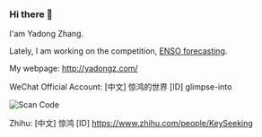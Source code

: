 ### Hi there 👋

I'am Yadong Zhang. 

Lately, I am working on the competition, [ENSO forecasting](https://tianchi.aliyun.com/competition/entrance/531871/introduction). 

My webpage: http://yadongz.com/

WeChat Official Account: [中文] 惊鸿的世界 [ID] glimpse-into

![Scan Code]()

Zhihu: [中文] 惊鸿 [ID] https://www.zhihu.com/people/KeySeeking


<!--
**ydup/ydup** is a ✨ _special_ ✨ repository because its `README.md` (this file) appears on your GitHub profile.

Here are some ideas to get you started:

- 🔭 I’m currently working on ...
- 🌱 I’m currently learning ...
- 👯 I’m looking to collaborate on ...
- 🤔 I’m looking for help with ...
- 💬 Ask me about ...
- 📫 How to reach me: ...
- 😄 Pronouns: ...
- ⚡ Fun fact: ...
-->
